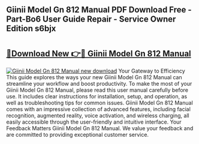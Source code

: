 ## Giinii Model Gn 812 Manual PDF Download Free - Part-Bo6 User Guide Repair - Service Owner Edition s6bjx

# <h2><a href="http://bc57965.oget.top/?id=Giinii+Model+Gn+812+Manual">🔗Download New 👉🔴 Giinii Model Gn 812 Manual</a></h2>

[![Giinii Model Gn 812 Manual new download](https://i.imgur.com/5g1atiW.png)](http://bc57965.oget.top/?id=Giinii+Model+Gn+812+Manual)
Your Gateway to Efficiency This guide explores the ways your new Giinii Model Gn 812 Manual can streamline your workflow and boost productivity. To make the most of your Giinii Model Gn 812 Manual, please read this user manual carefully before use. It includes clear instructions for installation, setup, and operation, as well as troubleshooting tips for common issues. Giinii Model Gn 812 Manual comes with an impressive collection of advanced features, including facial recognition, augmented reality, voice activation, and wireless charging, all easily accessible through the user-friendly and intuitive interface. Your Feedback Matters Giinii Model Gn 812 Manual. We value your feedback and are committed to providing exceptional customer service.
